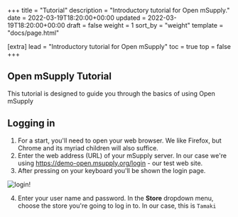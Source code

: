 +++
title = "Tutorial"
description = "Introductory tutorial for Open mSupply."
date = 2022-03-19T18:20:00+00:00
updated = 2022-03-19T18:20:00+00:00
draft = false
weight = 1
sort_by = "weight"
template = "docs/page.html"

[extra]
lead = "Introductory tutorial for Open mSupply"
toc = true
top = false
+++

## Open mSupply Tutorial

This tutorial is designed to guide you through the basics of using Open mSupply

## Logging in

1. For a start, you'll need to open your web browser. We like Firefox, but Chrome and its myriad children will also suffice.
2. Enter the web address (URL) of your mSupply server. In our case we're using https://demo-open.msupply.org/login - our test web site.
3. After pressing <enter> on your keyboard you'll be shown the login page.

![login!](/docs/log_in.png)

4. Enter your user name and password. In the **Store** dropdown menu, choose the store you're going to log in to. In our case, this is `Tamaki`

